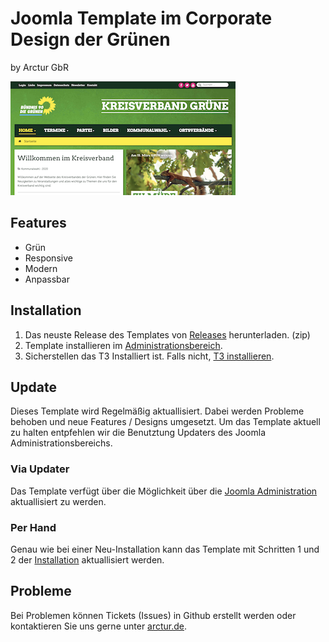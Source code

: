 # Joomla Template im Corporate Design der Grünen
by Arctur GbR

![Template Preview](https://github.com/arctur-de/joomla-template-die-gruenen/blob/master/template_preview.png)

## Features
* Grün
* Responsive
* Modern
* Anpassbar

## Installation
1. Das neuste Release des Templates von [Releases](https://github.com/arctur-de/joomla-template-die-gruenen/releases/latest) herunterladen. (zip)
2. Template installieren im [Administrationsbereich](https://docs.joomla.org/J3.x:Installing_a_template/de).
3. Sicherstellen das T3 Installiert ist. Falls nicht, [T3 installieren](http://www.t3-framework.org/documentation/installation).

## Update
Dieses Template wird Regelmäßig aktuallisiert. Dabei werden Probleme behoben und neue Features / Designs umgesetzt. Um das Template aktuell zu halten entpfehlen wir die Benutztung Updaters des Joomla Administrationsbereichs.

### Via Updater
Das Template verfügt über die Möglichkeit über die [Joomla Administration](https://docs.joomla.org/Help39:Extensions_Extension_Manager_Update/de) aktuallisiert zu werden.

### Per Hand
Genau wie bei einer Neu-Installation kann das Template mit Schritten 1 und 2 der [Installation](#installation) aktuallisiert werden.

## Probleme
Bei Problemen können Tickets (Issues) in Github erstellt werden oder kontaktieren Sie uns gerne unter [arctur.de](http://arctur.de).
